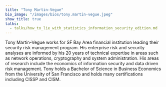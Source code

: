```yaml
---
title: "Tony Martin-Vegue"
bio_image: "/images/bios/tony.martin-vegue.jpeg"
show_title: true
talks:
  - talks/how_to_lie_with_statistics_information_security_edition.md
---
```

Tony Martin-Vegue works for SF Bay Area financial institution leading their security risk management program. His enterprise risk and security analyses are informed by his 20 years of technical expertise in areas such as network operations, cryptography and system administration.  His areas of research include the economics of information security and data driven risk management. Tony holds a Bachelor of Science in Business Economics from the University of San Francisco and holds many certifications including CISSP and CISM.